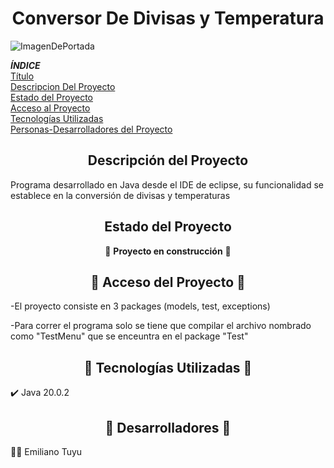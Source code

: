 <h1 id=titulo align ="center"><strong>Conversor De Divisas y Temperatura</strong></h1>

![ImagenDePortada](https://github.com/EmilianoTP/ConversorDeDivisas/assets/123424953/de964ece-5831-461a-a783-015c1ffbc052)


<em><strong>ÍNDICE</strong></em> <br>
[Título](#titulo)<br>
[Descripcion Del Proyecto](#descripcionDelProyecto)<br>
[Estado del Proyecto](#estadoDelProyecto)<br>
[Acceso al Proyecto](#accesoAlProyecto)<br>
[Tecnologías Utilizadas](#tecnologiasUtilizadas)<br>
[Personas-Desarrolladores del Proyecto](#desarrolladores)

<h2 id=descripcionDelProyecto align="center">Descripción del Proyecto</h2>
<p>Programa desarrollado en Java desde el IDE de eclipse, su funcionalidad se establece en la conversión de divisas y temperaturas</p>

<h2 id=estadoDelProyecto align="center">Estado del Proyecto</h2>
<p align = "center">🚧 <strong>Proyecto en construcción</strong> 🚧</p>

<h2 id=accesoAlProyecto align="center">📁 Acceso del Proyecto 📁</h2>
<p>-El proyecto consiste en 3 packages (models, test, exceptions)
<p>-Para correr el programa solo se tiene que compilar el archivo nombrado como "TestMenu" que se enceuntra en el package "Test"</p>

<h2 id=tecnologiasUtilizadas align="center">🔨 Tecnologías Utilizadas 🔨</h2>
<p>✔️ Java 20.0.2</p>

<h2 id=desarrolladores align="center">👷 Desarrolladores 👷</h2>
<p>👨‍🏭 Emiliano Tuyu</p>

